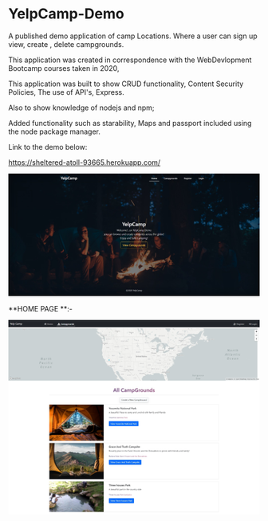 # YelpCamp-Demo

A published demo application of camp Locations. Where a user can sign up view, create , delete campgrounds.

This application was created in correspondence with the WebDevlopment Bootcamp courses taken in 2020, 

This application was built to show CRUD functionality, Content Security Policies, The use of API's, Express.

Also to show knowledge of nodejs and npm;

Added functionality such as starability, Maps and passport included using the node package manager.

Link to the demo below:

https://sheltered-atoll-93665.herokuapp.com/

<a href="https://sheltered-atoll-93665.herokuapp.com/"><img src="./YelpCamp.png" /></a>



**HOME PAGE **:- 

<a href="https://sheltered-atoll-93665.herokuapp.com/campgrounds"><img src="./yelp.png" /></a>
